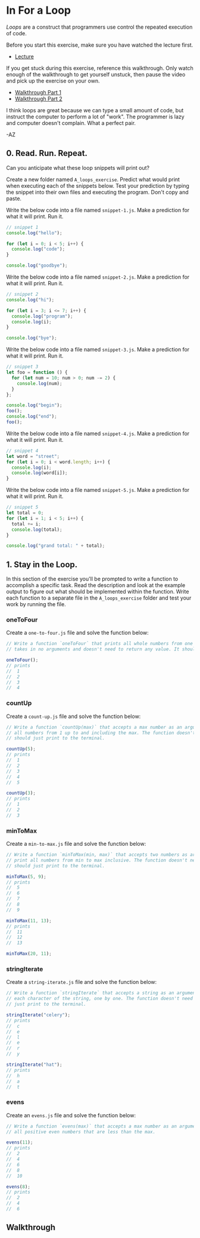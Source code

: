 # In For a Loop

_Loops_ are a construct that programmers use control the repeated execution of code.

Before you start this exercise, make sure you have watched the lecture first.

+ [Lecture](https://youtu.be/gs4WlW-ZQfg)

If you get stuck during this exercise, reference this walkthrough. Only watch enough of the
walkthrough to get yourself unstuck, then pause the video and pick up the exercise on your own.

+ [Walkthrough Part 1](https://youtu.be/D_Vh-Opw-_I)
+ [Walkthrough Part 2](https://youtu.be/rlolQAocQyA)

I think loops are great because we can type a small amount of code, but instruct the computer to
perform a lot of "work". The programmer is lazy and computer doesn't complain. What a perfect pair.

-AZ

## 0. Read. Run. Repeat.

Can you anticipate what these loop snippets will print out?

Create a new folder named `A_loops_exercise`. Predict what would print when executing each of the
snippets below. Test your prediction by typing the snippet into their own files and executing the
program. Don't copy and paste.

Write the below code into a file named `snippet-1.js`. Make a prediction for what it will print. Run
it.

```js
// snippet 1
console.log("hello");

for (let i = 0; i < 5; i++) {
  console.log("code");
}

console.log("goodbye");
```

Write the below code into a file named `snippet-2.js`. Make a prediction for what it will print. Run
it.

```js
// snippet 2
console.log("hi");

for (let i = 3; i <= 7; i++) {
  console.log("program");
  console.log(i);
}

console.log("bye");
```

Write the below code into a file named `snippet-3.js`. Make a prediction for what it will print. Run
it.

```js
// snippet 3
let foo = function () {
  for (let num = 10; num > 0; num -= 2) {
    console.log(num);
  }
};

console.log("begin");
foo();
console.log("end");
foo();
```

Write the below code into a file named `snippet-4.js`. Make a prediction for what it will print. Run
it.

```js
// snippet 4
let word = "street";
for (let i = 0; i < word.length; i++) {
  console.log(i);
  console.log(word[i]);
}
```

Write the below code into a file named `snippet-5.js`. Make a prediction for what it will print. Run
it.

```js
// snippet 5
let total = 0;
for (let i = 1; i < 5; i++) {
  total += i;
  console.log(total);
}

console.log("grand total: " + total);
```

## 1. Stay in the Loop.

In this section of the exercise you'll be prompted to write a function to accomplish a specific
task. Read the description and look at the example output to figure out what should be implemented
within the function. Write each function to a separate file in the `A_loops_exercise` folder and
test your work by running the file.

### oneToFour

Create a `one-to-four.js` file and solve the function below:

```js
// Write a function `oneToFour` that prints all whole numbers from one to four, inclusive. The function
// takes in no arguments and doesn't need to return any value. It should just print to the terminal.

oneToFour();
// prints
//  1
//  2
//  3
//  4
```

### countUp

Create a `count-up.js` file and solve the function below:

```js
// Write a function `countUp(max)` that accepts a max number as an argument. The function should print
// all numbers from 1 up to and including the max. The function doesn't need to return any value. It
// should just print to the terminal.

countUp(5);
// prints
//  1
//  2
//  3
//  4
//  5

countUp(3);
// prints
//  1
//  2
//  3
```

### minToMax

Create a `min-to-max.js` file and solve the function below:

```js
// Write a function `minToMax(min, max)` that accepts two numbers as arguments. The function should
// print all numbers from min to max inclusive. The function doesn't need to return any value. It
// should just print to the terminal.

minToMax(5, 9);
// prints
//  5
//  6
//  7
//  8
//  9

minToMax(11, 13);
// prints
//  11
//  12
//  13

minToMax(20, 11);
```

### stringIterate

Create a `string-iterate.js` file and solve the function below:

```js
// Write a function `stringIterate` that accepts a string as an argument. The function should print out
// each character of the string, one by one. The function doesn't need to return any value. It should
// just print to the terminal.

stringIterate("celery");
// prints
//  c
//  e
//  l
//  e
//  r
//  y

stringIterate("hat");
// prints
//  h
//  a
//  t
```

### evens

Create an `evens.js` file and solve the function below:

```js
// Write a function `evens(max)` that accepts a max number as an argument. The function should print
// all positive even numbers that are less than the max.

evens(11);
// prints
//  2
//  4
//  6
//  8
//  10

evens(8);
// prints
//  2
//  4
//  6
```

## Walkthrough

 


